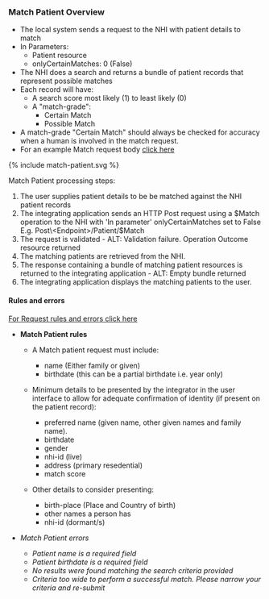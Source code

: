 

### Match Patient Overview

* The local system sends a request to the NHI with patient details to match
* In Parameters:
  * Patient resource
  * onlyCertainMatches: 0 (False)
* The NHI does a search and returns a bundle of patient records that represent possible matches
* Each record will have:
  * A search score most likely (1) to least likely (0)
  * A "match-grade":
    * Certain Match
    * Possible Match
* A match-grade "Certain Match" should always be checked for accuracy when a human is involved in the match request.
* For an example Match request body [click here](/artifacts.html#example-example-instances)

<div>
{% include match-patient.svg %}
</div>

Match Patient processing steps:
 
1. The user supplies patient details to be be matched against the NHI patient records
2. The integrating application sends an HTTP Post request using a $Match operation to the NHI with 'In parameter' onlyCertainMatches set to False E.g. Post\<Endpoint>/Patient/$Match
3. The request is validated - ALT: Validation failure. Operation Outcome resource returned
4. The matching patients are retrieved from the NHI.
5. The response containing a bundle of matching patient resources is returned to the integrating application - ALT: Empty bundle returned
6. The integrating application displays the matching patients to the user.


#### Rules and errors

[For Request rules and errors click here](/general.html#request-rules-and-errors)

* **Match Patient rules**
  * A Match patient request must include:
    * name (Either family or given) 
    * birthdate (this can be a partial birthdate i.e. year only)
 
  * Minimum details to be presented by the integrator in the user interface to allow for adequate confirmation of identity (if present on the patient record):
    * preferred name (given name, other given names and family name).
    * birthdate
    * gender
    * nhi-id (live)
    * address (primary resedential)
    * match score

  * Other details to consider presenting:
    *  birth-place (Place and Country of birth)
    *  other names a person has
    *  nhi-id (dormant/s)

* _Match Patient errors_
  * _Patient name is a required field_
  * _Patient birthdate is a required field_
  * _No results were found matching the search criteria provided_
  * _Criteria too wide to perform a successful match. Please narrow your criteria and re-submit_
